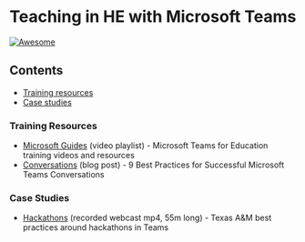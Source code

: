 #  Teaching in HE with Microsoft Teams 
[![Awesome](https://awesome.re/badge.svg)](https://awesome.re)

## Contents

 -  [Training resources](#training)
 -  [Case studies](#case-studies)


### Training Resources
  -  [Microsoft Guides](https://support.office.com/en-us/article/microsoft-teams-for-education-training-videos-and-resources-926063cd-f5ab-4ded-804c-71fcafce8fdc) (video playlist) - Microsoft Teams for Education training videos and resources
  -  [Conversations](https://www.avepoint.com/blog/microsoft-teams/microsoft-teams-conversations) (blog post) - 9 Best Practices for Successful Microsoft Teams Conversations

### Case Studies
  -  [Hackathons](https://microsoft.sharepoint.com/teams/MicrosoftTeamsinHigherEducation-UKCohort/Shared%20Documents/Resources/_Invent%20for%20the%20Planet'%20-%20Texas%20A_M%20-%20HowTo%20-%20Lessons%20Learned%20-%20Best%20Practices.mp4) (recorded webcast mp4, 55m long) - Texas A&M best practices around hackathons in Teams
